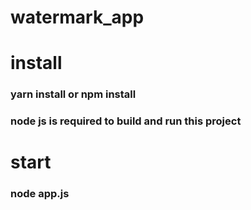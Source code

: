 # watermark_app

# install

### yarn install  or  npm install

### node js is required to build and run this project

# start

### node app.js
